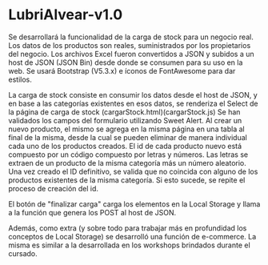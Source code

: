 # LubriAlvear-v1.0

Se desarrollará la funcionalidad de la carga de stock para un negocio real. Los datos de los productos son reales, suministrados por los propietarios del negocio.
Los archivos Excel fueron convertidos a JSON y subidos a un host de JSON (JSON Bin) desde donde se consumen para su uso en la web.
Se usará Bootstrap (V5.3.x) e íconos de FontAwesome para dar estilos. 

La carga de stock consiste en consumir los datos desde el host de JSON, y en base a las categorías existentes en esos datos, se renderiza el Select de la página de carga de stock (cargarStock.html)(cargarStock.js)
Se han validados los campos del formulario utilizando Sweet Alert.
Al crear un nuevo producto, el mismo se agrega en la misma página en una tabla al final de la misma, desde la cual se pueden eliminar de manera individual cada uno de los productos creados.
El id de cada producto nuevo está compuesto por un código compuesto por letras y números. Las letras se extraen de un producto de la misma categoría más un número aleatorio. Una vez creado el ID definitivo, se valida que no coincida con alguno de los productos existentes de la misma categoría. Si esto sucede, se repite el proceso de creación del id.

El botón de "finalizar carga" carga los elementos en la Local Storage y llama a la función que genera los POST al host de JSON.


Además, como extra (y sobre todo para trabajar más en profundidad los conceptos de Local Storage) se desarrolló una función de e-commerce. La misma es similar a la desarrollada en los workshops brindados durante el cursado.





